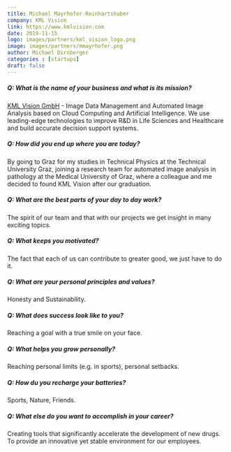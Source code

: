 ```yaml
---
title: Michael Mayrhofer-Reinhartshuber
company: KML Vision
link: https://www.kmlvision.com
date: 2019-11-15
logo: images/partners/kml_vision_logo.png
image: images/partners/mmayrhofer.png
author: Michael Dirnberger
categories : [startups]
draft: false
---
```


##### Q: What is the name of your business and what is its mission?

[KML Vision GmbH](https://www.kmlvision.com) - Image Data Management and Automated Image Analysis based on Cloud Computing and Artificial Intelligence. We use leading-edge technologies to improve R&D in Life Sciences and Healthcare and build accurate decision support systems.

##### Q: How did you end up where you are today?

By going to Graz for my studies in Technical Physics at the Technical University Graz, joining a research team for automated image analysis in pathology at the Medical University of Graz, where a colleague and me decided to found KML Vision after our graduation.

##### Q: What are the best parts of your day to day work?

The spirit of our team and that with our projects we get insight in many exciting topics.

##### Q: What keeps you motivated?

The fact that each of us can contribute to greater good, we just have to do it.

##### Q: What are your personal principles and values?

Honesty and Sustainability.

##### Q: What does success look like to you?

Reaching a goal with a true smile on your face.

##### Q: What helps you grow personally?

Reaching personal limits (e.g. in sports), personal setbacks.

##### Q: How du you recharge your batteries?

Sports, Nature, Friends.

##### Q: What else do you want to accomplish in your career?

Creating tools that significantly accelerate the development of new drugs. To provide an innovative yet stable environment for our employees.
